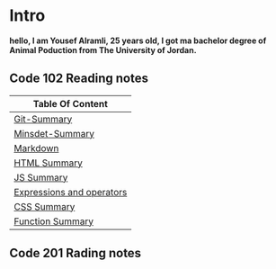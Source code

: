 # Intro

**hello, I am Yousef Alramli, 25 years old, I got ma bachelor degree of Animal Poduction from The University of Jordan.**  
## Code 102 Reading notes
| Table Of Content  |
| ------------- | 
| [Git-Summary](https://yousef-alramli.github.io/reading-notes/reading-notes102/read02)  | 
| [Minsdet-Summary](https://yousef-alramli.github.io/reading-notes/reading-notes102/read01Mindset-Summary) | 
| [Markdown](https://yousef-alramli.github.io/reading-notes/reading-notes102/read01) | 
|[HTML Summary](https://yousef-alramli.github.io/reading-notes/reading-notes102/read03)|
|[JS Summary](https://yousef-alramli.github.io/reading-notes/reading-notes102/read04)|
|[Expressions and operators](https://yousef-alramli.github.io/reading-notes/reading-notes102/read05)|
|[CSS Summary](https://yousef-alramli.github.io/reading-notes/reading-notes102/read06)|
|[Function Summary](https://yousef-alramli.github.io/reading-notes/reading-notes102/read07)|

## Code 201 Rading notes
  
